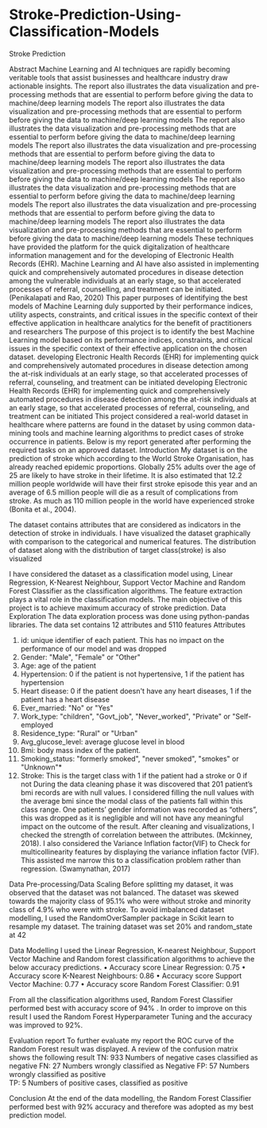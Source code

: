 # Stroke-Prediction-Using-Classification-Models
Stroke Prediction

Abstract
Machine Learning and AI  techniques are rapidly becoming veritable tools that assist businesses and healthcare industry draw actionable insights. 
The  report  also  illustrates  the  data 
visualization and pre-processing methods that are essential to perform before giving the data 
to  machine/deep  learning  models
The  report  also  illustrates  the  data 
visualization and pre-processing methods that are essential to perform before giving the data 
to  machine/deep  learning  models
The  report  also  illustrates  the  data 
visualization and pre-processing methods that are essential to perform before giving the data 
to  machine/deep  learning  models
The  report  also  illustrates  the  data 
visualization and pre-processing methods that are essential to perform before giving the data 
to  machine/deep  learning  models
The  report  also  illustrates  the  data 
visualization and pre-processing methods that are essential to perform before giving the data 
to  machine/deep  learning  models
The  report  also  illustrates  the  data 
visualization and pre-processing methods that are essential to perform before giving the data 
to  machine/deep  learning  models
The  report  also  illustrates  the  data 
visualization and pre-processing methods that are essential to perform before giving the data 
to  machine/deep  learning  models
The  report  also  illustrates  the  data 
visualization and pre-processing methods that are essential to perform before giving the data 
to  machine/deep  learning  models
These techniques have provided the platform for the quick digitalization of healthcare information management and for the developing of Electronic  Health  Records  (EHR).  Machine Learning and AI have also assisted in implementing quick and comprehensively automated procedures in disease detection among the vulnerable individuals at an early stage, so that accelerated processes of referral, counselling, and treatment can be initiated. (Penikalapati and Rao, 2020)
This  paper purposes of  identifying 
the  best  models  of  Machine  Learning  duly  supported  by  their 
performance indices, utility aspects, constraints, and critical issues in 
the  specific  context  of  their  effective  application  in  healthcare 
analytics for the benefit of practitioners and researchers
The purpose of this project is to identify the best Machine Learning model based on its performance indices, constraints, and critical issues in the specific context of their effective application on the chosen dataset.
developing  Electronic  Health  Records  (EHR)  for 
implementing quick and comprehensively automated procedures in 
disease detection among the at-risk individuals at an early stage, so 
that accelerated processes of referral, counseling, and treatment can 
be initiated
developing  Electronic  Health  Records  (EHR)  for 
implementing quick and comprehensively automated procedures in 
disease detection among the at-risk individuals at an early stage, so 
that accelerated processes of referral, counseling, and treatment can 
be initiated
This project considered a real-world dataset in healthcare where patterns are found in the dataset by using common data-mining tools and machine learning algorithms to predict cases of stroke occurrence in patients. Below is my report generated after performing the required tasks on an approved dataset.
Introduction
My dataset is on the prediction of stroke which according to the World Stroke Organisation, has already reached epidemic proportions. Globally 25% adults over the age of 25 are likely to have stroke in their lifetime. It is also estimated that 12.2 million people worldwide will have their first stroke episode this year and an average of 6.5 million people will die as a result of complications from stroke. As much as 110 million people in the world have experienced stroke (Bonita et al., 2004).

The dataset contains attributes that are considered as indicators in the detection of stroke in individuals. I have visualized the dataset graphically with comparison to the categorical and numerical features. The distribution of dataset along with the distribution of target class(stroke) is also visualized

I have considered the dataset as a classification model using, Linear Regression, K-Nearest Neighbour, Support Vector Machine and Random Forest Classifier as the classification  algorithms. The feature extraction plays a vital role in the classification models.
The main objective of this project is to achieve maximum accuracy of stroke prediction.
Data Exploration
The data exploration process was done using python-pandas libraries. The data set contains 12 attributes and 5110 features 
Attributes
1.	id: unique identifier of each patient. This has no impact on the performance of our model and was dropped
2.	Gender: "Male", "Female" or "Other"
3.	Age: age of the patient
4.	Hypertension: 0 if the patient is not hypertensive, 1 if the patient has hypertension
5.	Heart disease: 0 if the patient doesn't have any heart diseases, 1 if the patient has a heart disease
6.	Ever_married: "No" or "Yes"
7.	Work_type: "children", "Govt_job", "Never_worked", "Private" or "Self-employed
8.	Residence_type: "Rural" or "Urban"
9.	Avg_glucose_level: average glucose level in blood
10.	Bmi: body mass index of the patient. 
11.	Smoking_status: "formerly smoked", "never smoked", "smokes" or "Unknown"*
12.	Stroke: This is the target class with 1 if the patient had a stroke or 0 if not
During the data cleaning phase it was discovered that 201 patient’s bmi records are with null values. I considered filling the null values with  the average bmi  since the modal class of the patients fall within this class range.
One patients’ gender information was recorded as “others”, this was dropped as it is negligible and will not  have any meaningful impact on the outcome of the result.
After cleaning  and  visualizations, I checked the strength of correlation between the attributes. (Mckinney, 2018). I also considered the Variance Inflation factor(VIF)  to Check for multicollinearity features by displaying the variance inflation factor (VIF). This assisted me narrow  this to a classification problem rather than regression. (Swamynathan, 2017)

Data Pre-processing/Data Scaling
Before splitting my dataset, it was observed that the dataset was not balanced. The dataset was skewed towards the majority class of 95.1% who were without stroke and minority class of 4.9% who were with stroke.
To avoid imbalanced dataset modelling, I used the RandomOverSampler package in Scikit learn to resample my dataset. The training dataset was set 20% and random_state at 42

Data Modelling
I used the Linear Regression, K-nearest Neighbour, Support Vector Machine and Random forest classification algorithms to achieve the below accuracy predictions.
•	Accuracy score Linear Regression:		  0.75
•	Accuracy score K-Nearest Neighbours:	  0.86
•	Accuracy score Support Vector Machine:	  0.77
•	Accuracy score Random Forest Classifier:	  0.91

From all the classification algorithms used, Random Forest Classifier performed best with accuracy score of 94% . In order to improve on this result I used the Random Forest Hyperparameter Tuning and the accuracy was improved to 92%. 

Evaluation report
To further evaluate my report the ROC curve of the Random Forest result was displayed.
A review of the confusion matrix shows the following result
TN:	933 Numbers of negative cases classified as negative
FN:	27 Numbers wrongly classified as Negative
FP:	57 Numbers wrongly classified as positive	
TP:	5 Numbers of positive cases, classified as positive


Conclusion
At the end of the data modelling, the Random Forest Classifier performed best with 92% accuracy and therefore was adopted as my best prediction model.
